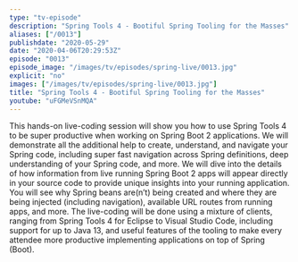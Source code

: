 ```yaml
---
type: "tv-episode"
description: "Spring Tools 4 - Bootiful Spring Tooling for the Masses"
aliases: ["/0013"]
publishdate: "2020-05-29"
date: "2020-04-06T20:29:53Z"
episode: "0013"
episode_image: "/images/tv/episodes/spring-live/0013.jpg"
explicit: "no"
images: ["/images/tv/episodes/spring-live/0013.jpg"]
title: "Spring Tools 4 - Bootiful Spring Tooling for the Masses"
youtube: "uFGMeVSnMQA"
---
```


This hands-on live-coding session will show you how to use Spring Tools 4 to be super productive when working on Spring Boot 2 applications. We will demonstrate all the additional help to create, understand, and navigate your Spring code, including super fast navigation across Spring definitions, deep understanding of your Spring code, and more. We will dive into the details of how information from live running Spring Boot 2 apps will appear directly in your source code to provide unique insights into your running application. You will see why Spring beans are(n’t) being created and where they are being injected (including navigation), available URL routes from running apps, and more. The live-coding will be done using a mixture of clients, ranging from Spring Tools 4 for Eclipse to Visual Studio Code, including support for up to Java 13, and useful features of the tooling to make every attendee more productive implementing applications on top of Spring (Boot).

